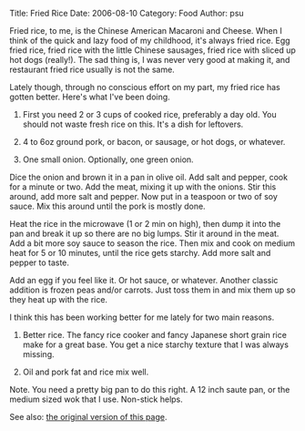Title: Fried Rice
Date: 2006-08-10
Category: Food
Author: psu

Fried rice, to me, is the Chinese American Macaroni and Cheese. When I think of the quick and lazy food of my childhood, it's always fried rice. Egg fried rice, fried rice with the little Chinese sausages, fried rice with sliced up hot dogs (really!). The sad thing is, I was never very good at making it, and restaurant fried rice usually is not the same.

Lately though, through no conscious effort on my part, my fried rice has gotten better. Here's what I've been doing.

1. First you need 2 or 3 cups of cooked rice, preferably a day old. You should not waste fresh rice on this. It's a dish for leftovers.

2. 4 to 6oz ground pork, or bacon, or sausage, or hot dogs, or whatever.

3. One small onion. Optionally, one green onion.

Dice the onion and brown it in a pan in olive oil. Add salt and pepper, cook for a minute or two. Add the meat, mixing it up with the onions. Stir this around, add more salt and pepper. Now put in a teaspoon or two of soy sauce. Mix this around until the pork is mostly done.

Heat the rice in the microwave (1 or 2 min on high), then dump it into the pan and break it up so there are no big lumps. Stir it around in the meat. Add a bit more soy sauce to season the rice. Then mix and cook on medium heat for 5 or 10 minutes, until the rice gets starchy. Add more salt and pepper to taste.

Add an egg if you feel like it. Or hot sauce, or whatever. Another classic addition is frozen peas and/or carrots. Just toss them in and mix them up so they heat up with the rice.

I think this has been working better for me lately for two main reasons.

1. Better rice. The fancy rice cooker and fancy Japanese short grain rice make for a great base. You get a nice starchy texture that I was always missing.

2. Oil and pork fat and rice mix well.

Note. You need a pretty big pan to do this right. A 12 inch saute pan, or the medium sized wok that I use. Non-stick helps.

See also: <a href="http://www.tleaves.com/weblog/archives/000659.html">the original version of this page</a>.